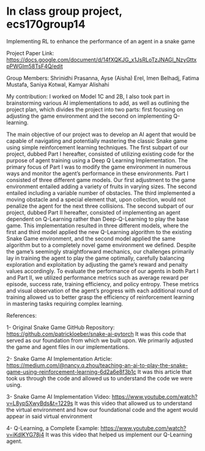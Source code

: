 # In class group project, ecs170group14
Implementing RL to enhance the performance of an agent in a snake game

Project Paper Link: https://docs.google.com/document/d/14fXQKJG_x1JsRLoTzJNAGl_NzyGttxpPWGIm58TsF4Q/edit

Group Members: Shrinidhi Prasanna, Ayse (Aisha) Erel, Imen Belhadj, Fatima Mustafa, Saniya Kotwal, Kamyar Alishahi

My contribution: I worked on Model 1C and 2B, I also took part in brainstorming various AI implementations to add, as well as outlining the project plan, which divides the project into two parts: first focusing on adjusting the game environment and the second on implementing Q-learning.

The main objective of our project was to develop an AI agent that would be capable of navigating and potentially mastering the classic Snake game using simple reinforcement learning techniques. The first subpart of our project, dubbed Part I hereafter, consisted of utilizing existing code for the purpose of agent training using a Deep Q Learning Implementation. The primary focus of Part I was to modify the game environment in numerous ways and monitor the agent’s performance in these environments. Part I consisted of three different game models. Our first adjustment to the game environment entailed adding a variety of fruits in varying sizes. The second entailed including a variable number of obstacles. The third implemented a moving obstacle and a special element that, upon collection, would not penalize the agent for the next three collisions. The second subpart of our project, dubbed Part II hereafter, consisted of implementing an agent dependent on Q-Learning rather than Deep-Q-Learning to play the base game. This implementation resulted in three different models, where the first and third model applied the new Q-Learning algorithm to the existing Snake Game environment, and the second model applied the same algorithm but to a completely novel game environment we defined. 
Despite the game’s seemingly straightforward mechanics, our challenges primarily lay in training the agent to play the game optimally, carefully balancing exploration and exploitation by adjusting the game’s reward and penalty values accordingly. To evaluate the performance of our agents in both Part I and Part II, we utilized performance metrics such as average reward per episode, success rate, training efficiency, and policy entropy. These metrics and visual observation of the agent’s progress with each additional round of training allowed us to better grasp the efficiency of reinforcement learning in mastering tasks requiring complex learning. 

References: 

1- Original Snake Game GitHub Repository: https://github.com/patrickloeber/snake-ai-pytorch
	It was this code that served as our foundation from which we built upon. We primarily adjusted the game and agent files in our implementations.

2- Snake Game AI Implementation Article: https://medium.com/@nancy.q.zhou/teaching-an-ai-to-play-the-snake-game-using-reinforcement-learning-6d2a6e8f3b1c
	It was this article that took us through the code and allowed us to understand the code we were using.

3- Snake Game AI Implementation Video: https://www.youtube.com/watch?v=L8ypSXwyBds&t=1229s
	It was this video that allowed us to understand the virtual environment and how our foundational code and the agent would appear in said virtual environment

4- Q-Learning, a Complete Example: https://www.youtube.com/watch?v=iKdlKYG78j4
	It was this video that helped us implement our Q-Learning agent.

